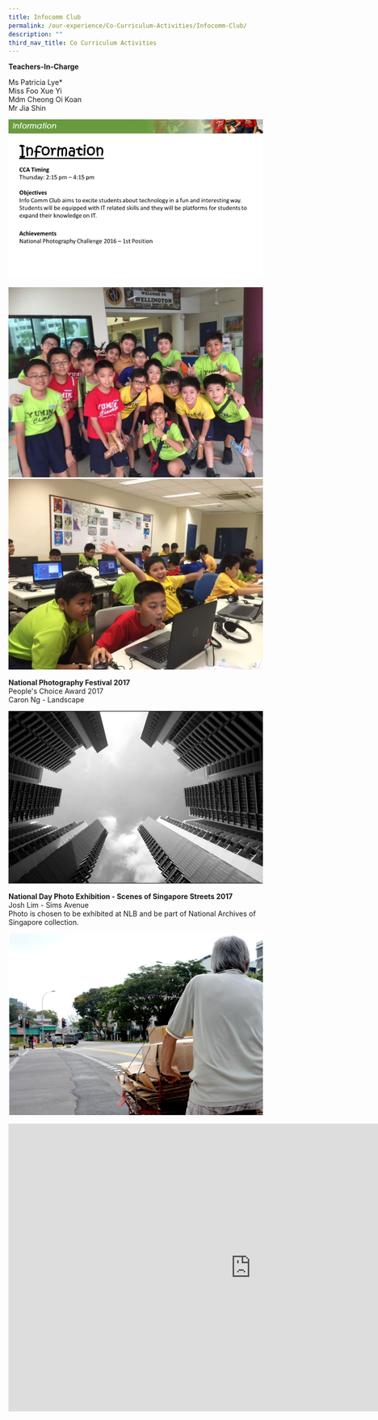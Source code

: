 ```yaml
---
title: Infocomm Club
permalink: /our-experience/Co-Curriculum-Activities/Infocomm-Club/
description: ""
third_nav_title: Co Curriculum Activities
---
```

**Teachers-In-Charge**  
  
Ms Patricia Lye\*  
Miss Foo Xue Yi    
Mdm Cheong Oi Koan  
Mr Jia Shin  

![](/images/information_infocomm.png)
![](/images/Slide22a.jpg)

![](/images/Infocomm%20Club%20201801.jpeg)
![](/images/Infocomm%20Club%20201802.jpeg)

**National Photography Festival 2017**&nbsp;  
People's Choice Award 2017&nbsp;  
Caron Ng - Landscape

![](/images/Caron.png)

**National Day Photo Exhibition - Scenes of Singapore Streets 2017**  
Josh Lim - Sims Avenue  
Photo is chosen to be exhibited at NLB and be part of National&nbsp;Archives of Singapore collection.

![](/images/Josh.png)

<iframe allowfullscreen="true" height="569" width="960" frameborder="0" src="https://docs.google.com/presentation/d/e/2PACX-1vRb-U3UnPEUgS-eUBWTxlfcENchEJT1kYWnZmiP0c9q3dSL4pAIA55y6px_1WybkguCbtz6HxQTC9nI/embed?start=false&amp;loop=false&amp;delayms=3000"></iframe>